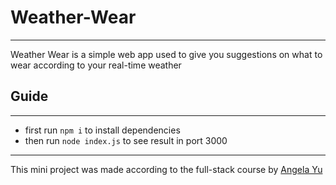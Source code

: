 # Weather-Wear

---

Weather Wear is a simple web app used to give you suggestions on what to wear according to your real-time weather

## Guide

---

- first run `npm i` to install dependencies
- then run `node index.js` to see result in port 3000

---

This mini project was made according to the full-stack course by [Angela Yu](https://www.udemy.com/share/1013gG3@BBLjV_MTtQx71tbopVjVaNaTlQ7Ew9tEv65QcvpMpq1UYsDBz62dYGFe99wViYP_sQ==/)
